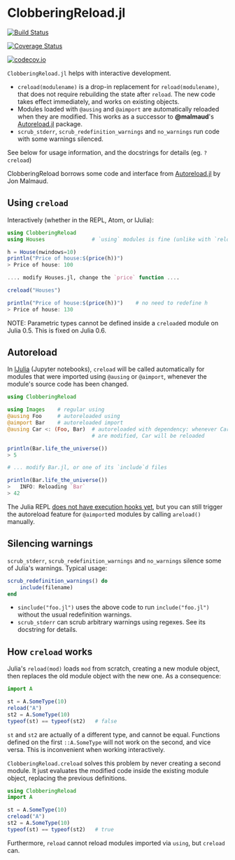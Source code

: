 # ClobberingReload.jl

[![Build Status](https://travis-ci.org/cstjean/ClobberingReload.jl.svg?branch=master)](https://travis-ci.org/cstjean/ClobberingReload.jl)

[![Coverage Status](https://coveralls.io/repos/cstjean/ClobberingReload.jl/badge.svg?branch=master&service=github)](https://coveralls.io/github/cstjean/ClobberingReload.jl?branch=master)

[![codecov.io](http://codecov.io/github/cstjean/ClobberingReload.jl/coverage.svg?branch=master)](http://codecov.io/github/cstjean/ClobberingReload.jl?branch=master)

`ClobberingReload.jl` helps with interactive development.

- `creload(modulename)` is a drop-in replacement for `reload(modulename)`, that
does not require rebuilding the state after `reload`. The new code takes effect
immediately, and works on existing objects. 
- Modules loaded with `@ausing` and `@aimport` are automatically reloaded when
they are modified. This works as a successor to **@malmaud**'s 
[Autoreload.jl](https://github.com/malmaud/Autoreload.jl) package.
- `scrub_stderr`, `scrub_redefinition_warnings` and `no_warnings` run code
with some warnings silenced.

See below for usage information, and the docstrings for details (eg. `?creload`)

ClobberingReload borrows some code and interface from [Autoreload.jl](https://github.com/malmaud/Autoreload.jl) by Jon Malmaud.

## Using `creload`

Interactively (whether in the REPL, Atom, or IJulia):

```julia
using ClobberingReload
using Houses               # `using` modules is fine (unlike with `reload`)

h = House(nwindows=10)
println("Price of house:$(price(h))")
> Price of house: 100

.... modify Houses.jl, change the `price` function ....

creload("Houses")

println("Price of house:$(price(h))")    # no need to redefine h
> Price of house: 130
```

NOTE: Parametric types cannot be defined inside a `creload`ed module on Julia 0.5.
This is fixed on Julia 0.6.

## Autoreload

In [IJulia](https://github.com/JuliaLang/IJulia.jl) (Jupyter notebooks), `creload` will be called
automatically for modules that were imported using `@ausing` or `@aimport`,
whenever the module's source code has been changed. 

```julia
using ClobberingReload

using Images    # regular using
@ausing Foo     # autoreloaded using
@aimport Bar    # autoreloaded import
@ausing Car <: (Foo, Bar)  # autoreloaded with dependency: whenever Car, Foo, or Bar
                           # are modified, Car will be reloaded

println(Bar.life_the_universe())
> 5

# ... modify Bar.jl, or one of its `include`d files

println(Bar.life_the_universe())
>   INFO: Reloading `Bar`
> 42
```

The Julia REPL [does not have execution hooks yet](https://github.com/JuliaLang/julia/issues/6445), but you can still trigger the autoreload feature for `@aimport`ed modules by calling `areload()` manually.

## Silencing warnings

`scrub_stderr`, `scrub_redefinition_warnings` and `no_warnings` silence some of
Julia's warnings. Typical usage:

```julia
scrub_redefinition_warnings() do
    include(filename)
end
```

- `sinclude("foo.jl")` uses the above code to run `include("foo.jl")` without
the usual redefinition warnings.
- `scrub_stderr` can scrub arbitrary warnings using regexes. See its docstring
for details.

## How `creload` works

Julia's `reload(mod)` loads `mod` from scratch, creating a new module object,
then replaces the old module object with the new one. As a consequence:

```julia
import A

st = A.SomeType(10)
reload("A")
st2 = A.SomeType(10)
typeof(st) == typeof(st2)   # false
```

`st` and `st2` are actually of a different type, and cannot be equal. Functions
defined on the first `::A.SomeType` will not work on the second, and vice
versa. This is inconvenient when working interactively.

`ClobberingReload.creload` solves this problem by never creating a second
module.  It just evaluates the modified code inside the existing module object,
replacing the previous definitions.

```julia
using ClobberingReload
import A

st = A.SomeType(10)
creload("A")
st2 = A.SomeType(10)
typeof(st) == typeof(st2)   # true
```

Furthermore, `reload` cannot reload modules imported via `using`, but `creload`
can.
